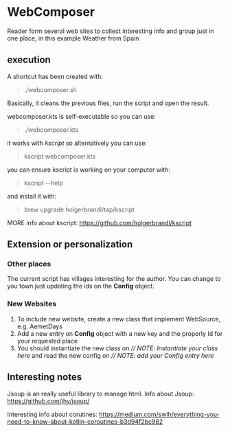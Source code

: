 # WebComposer

Reader form several web sites to collect interesting info and group just in one place, in this example Weather from Spain

## execution
A shortcut has been created with:
> ./webcomposer.sh

Basically, it cleans the previous files, run the script and open the result.

webcomposer.kts is self-executable so you can use:
> ./webcomposer.kts

it works with *kscript* so alternatively you can use:
> kscript webcomposer.kts

you can ensure kscript is working on your computer with:
> kscript --help

and install it with:
> brew upgrade holgerbrandl/tap/kscript

MORE info about kscript: https://github.com/holgerbrandl/kscript

## Extension or personalization
### Other places
The current script has villages interesting for the author. You can change to you town just updating the ids on the **Config** object.

### New Websites
1. To include new website, create a new class that implement WebSource, e.g. AemetDays
2. Add a new entry on **Config** object with a new key and the properly Id for your requested place
3. You should instantiate the new class on *// NOTE: Instantiate your class here* and read the new config on *// NOTE: add your Config entry here*

## Interesting notes
Jsoup is an really useful library to manage html. Info about Jsoup: https://github.com/jhy/jsoup/

Interesting info about corutines:
https://medium.com/swlh/everything-you-need-to-know-about-kotlin-coroutines-b3d94f2bc982